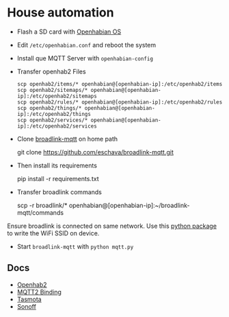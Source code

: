 # House automation

- Flash a SD card with [Openhabian OS](https://www.openhab.org/docs/installation/openhabian.html)

- Edit `/etc/openhabian.conf` and reboot the system

- Install que MQTT Server with `openhabian-config`

- Transfer openhab2 Files


      scp openhab2/items/* openhabian@[openhabian-ip]:/etc/openhab2/items
      scp openhab2/sitemaps/* openhabian@[openhabian-ip]:/etc/openhab2/sitemaps
      scp openhab2/rules/* openhabian@[openhabian-ip]:/etc/openhab2/rules
      scp openhab2/things/* openhabian@[openhabian-ip]:/etc/openhab2/things
      scp openhab2/services/* openhabian@[openhabian-ip]:/etc/openhab2/services


- Clone [broadlink-mqtt](https://github.com/eschava/broadlink-mqtt.git) on home path


    git clone https://github.com/eschava/broadlink-mqtt.git


- Then install its requirements


    pip install -r requirements.txt


- Transfer broadlink commands


    scp -r broadlink/* openhabian@[openhabian-ip]:~/broadlink-mqtt/commands


Ensure broadlink is connected on same network. Use this [python package](https://github.com/mjg59/python-broadlink)
to write the WiFi SSID on device.

- Start `broadlink-mqtt` with `python mqtt.py`

## Docs

- [Openhab2](https://www.openhab.org/docs/)
- [MQTT2 Binding](https://www.openhab.org/addons/bindings/mqtt/)
- [Tasmota](https://github.com/arendst/Sonoff-Tasmota/wiki)
- [Sonoff](https://sonoff.itead.cc/en/products/residential/sonoff-t1-us)
